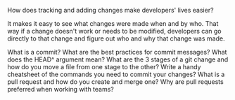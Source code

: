 How does tracking and adding changes make developers' lives easier?

It makes it easy to see what changes were made when and by who. That way if a change doesn't work or needs to be modified, developers can go directly to that change and figure out who and why that change was made.

What is a commit?
What are the best practices for commit messages?
What does the HEAD^ argument mean?
What are the 3 stages of a git change and how do you move a file from one stage to the other?
Write a handy cheatsheet of the commands you need to commit your changes?
What is a pull request and how do you create and merge one?
Why are pull requests preferred when working with teams?